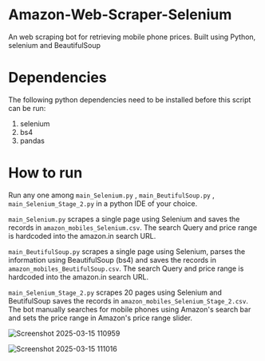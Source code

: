 # Amazon-Web-Scraper-Selenium
 An web scraping bot for retrieving mobile phone prices. Built using Python, selenium and BeautifulSoup

# Dependencies
 The following python dependencies need to be installed before this script can be run:

 1. selenium
 2. bs4
 3. pandas

# How to run
 Run any one among `main_Selenium.py` , `main_BeutifulSoup.py` , `main_Selenium_Stage_2.py` in a python IDE of your choice.

 `main_Selenium.py` scrapes a single page using Selenium and saves the records in `amazon_mobiles_Selenium.csv`. The search Query and price range is hardcoded into the amazon.in search URL.

 `main_BeutifulSoup.py` scrapes a single page using Selenium, parses the information using BeautifulSoup (bs4) and saves the records in `amazon_mobiles_BeutifulSoup.csv`. The search Query and price range is hardcoded into the amazon.in search URL.

 `main_Selenium_Stage_2.py` scrapes 20 pages using Selenium and BeutifulSoup saves the records in `amazon_mobiles_Selenium_Stage_2.csv`. The bot manually searches for mobile phones using Amazon's search bar and sets the price range in Amazon's price range slider.

 ![Screenshot 2025-03-15 110959](https://github.com/user-attachments/assets/b46b6814-2fa1-42bf-acb4-a75ca645f49f)

 ![Screenshot 2025-03-15 111016](https://github.com/user-attachments/assets/00f109cc-af16-45f9-91e3-05c662f3b84d)
